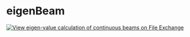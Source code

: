 # eigenBeam
[![View eigen-value calculation of continuous beams on File Exchange](https://www.mathworks.com/matlabcentral/images/matlab-file-exchange.svg)](https://se.mathworks.com/matlabcentral/fileexchange/52075-eigen-value-calculation-of-continuous-beams)
